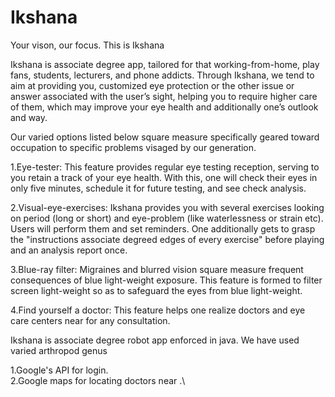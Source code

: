 # Ikshana
Your vison, our focus.
This is Ikshana

Ikshana is associate degree app, tailored for that working-from-home, play fans, students, lecturers, and phone addicts. Through Ikshana, we tend to aim at providing you, customized eye protection or the other issue or answer associated with the user’s sight, helping you to require higher care of them, which may improve your eye health and additionally one’s outlook and way.

Our varied options listed below square measure specifically geared toward occupation to specific problems visaged by our generation.

1.Eye-tester: This feature provides regular eye testing reception, serving to you retain a track of your eye health. With this, one will check their eyes in only five minutes, schedule it for future testing, and see check analysis.

2.Visual-eye-exercises: Ikshana provides you with several exercises looking on period (long or short) and eye-problem (like waterlessness or strain etc). Users will perform them and set reminders. One additionally gets to grasp the "instructions associate degreed edges of every exercise" before playing and an analysis report once.

3.Blue-ray filter: Migraines and blurred vision square measure frequent consequences of blue light-weight exposure. This feature is formed to filter screen light-weight so as to safeguard the eyes from blue light-weight.

4.Find yourself a doctor: This feature helps one realize doctors and eye care centers near for any consultation.

Ikshana is associate degree robot app enforced in java. We have used varied arthropod genus

  1.Google's API for login.\
  2.Google maps for locating doctors near .\
